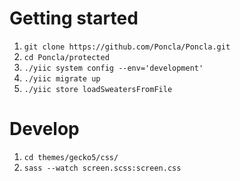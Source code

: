 # Getting started
1. `git clone https://github.com/Poncla/Poncla.git`
2. `cd Poncla/protected`
3. `./yiic system config --env='development'`
4. `./yiic migrate up`
5. `./yiic store loadSweatersFromFile`

# Develop
1. `cd themes/gecko5/css/`
1. `sass --watch screen.scss:screen.css`